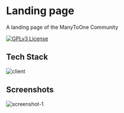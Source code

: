 # Landing page

A landing page of the ManyToOne Community

[![GPLv3 License](https://img.shields.io/badge/License-GPL%20v3-yellow.svg)](./LICENSE)

## Tech Stack

![client](https://skillicons.dev/icons?i=astro,react,tailwindcss,markdown,github,cloudflare)

## Screenshots

![screenshot-1](https://cdn.mtocommunity.com/github/landing-screenshot-1.png)
